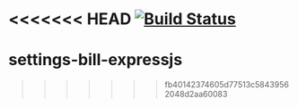 <<<<<<< HEAD
[![Build Status](https://travis-ci.com/MIZOLE/camp-tests.svg?branch=master)](https://travis-ci.com/MIZOLE/camp-tests)
=======
# settings-bill-expressjs
>>>>>>> fb40142374605d77513c58439562048d2aa60083
